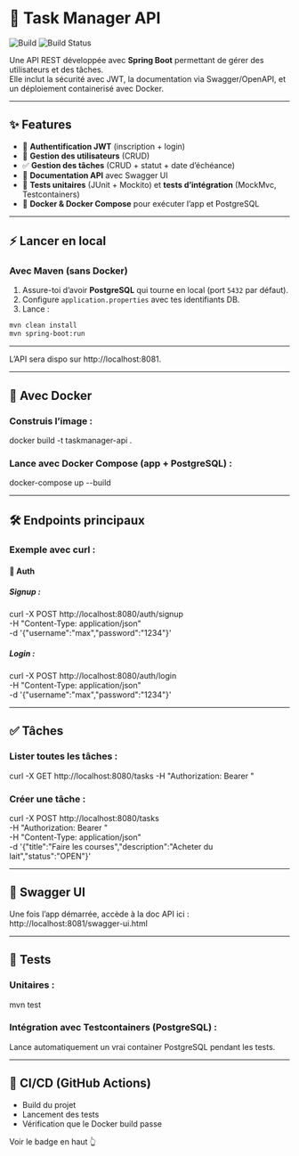 # 📌 Task Manager API  

![Build](https://github.com/maximeacd/task-manager-api/actions/workflows/ci.yml/badge.svg)
![Build Status](https://github.com/maximeacd/task-manager-api/actions/workflows/ci.yml/badge.svg)


Une API REST développée avec **Spring Boot** permettant de gérer des utilisateurs et des tâches.  
Elle inclut la sécurité avec JWT, la documentation via Swagger/OpenAPI, et un déploiement containerisé avec Docker.

---

## ✨ Features

- 🔑 **Authentification JWT** (inscription + login)  
- 👤 **Gestion des utilisateurs** (CRUD)  
- ✅ **Gestion des tâches** (CRUD + statut + date d’échéance)  
- 📖 **Documentation API** avec Swagger UI  
- 🧪 **Tests unitaires** (JUnit + Mockito) et **tests d’intégration** (MockMvc, Testcontainers)  
- 🐳 **Docker & Docker Compose** pour exécuter l’app et PostgreSQL  

---

## ⚡ Lancer en local

### Avec Maven (sans Docker)

1. Assure-toi d’avoir **PostgreSQL** qui tourne en local (port `5432` par défaut).  
2. Configure `application.properties` avec tes identifiants DB.  
3. Lance :  

```bash
mvn clean install
mvn spring-boot:run
```

---

L’API sera dispo sur http://localhost:8081.

---

## 🐳 Avec Docker

### Construis l’image :

docker build -t taskmanager-api .

### Lance avec Docker Compose (app + PostgreSQL) :

docker-compose up --build

--- 

## 🛠️ Endpoints principaux

### Exemple avec curl :

#### 🔑 Auth

##### Signup :

curl -X POST http://localhost:8080/auth/signup \
  -H "Content-Type: application/json" \
  -d '{"username":"max","password":"1234"}'

##### Login :

curl -X POST http://localhost:8080/auth/login \
  -H "Content-Type: application/json" \
  -d '{"username":"max","password":"1234"}'

---

## ✅ Tâches

### Lister toutes les tâches :

curl -X GET http://localhost:8080/tasks -H "Authorization: Bearer <TOKEN>"

### Créer une tâche :

curl -X POST http://localhost:8080/tasks \
  -H "Authorization: Bearer <TOKEN>" \
  -H "Content-Type: application/json" \
  -d '{"title":"Faire les courses","description":"Acheter du lait","status":"OPEN"}'

---

## 📖 Swagger UI

Une fois l’app démarrée, accède à la doc API ici : http://localhost:8081/swagger-ui.html

---

## 🧪 Tests

### Unitaires : 

mvn test

### Intégration avec Testcontainers (PostgreSQL) : 

Lance automatiquement un vrai container PostgreSQL pendant les tests.

---

## 🐙 CI/CD (GitHub Actions)

- Build du projet
- Lancement des tests
- Vérification que le Docker build passe

Voir le badge en haut 👆
